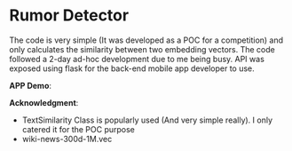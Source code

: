 # Rumor Detector
The code is very simple (It was developed as a POC for a competition) and only calculates the similarity between two embedding vectors. The code followed a 2-day ad-hoc development due to me being busy. API was exposed using flask for the back-end mobile app developer to use.


**APP Demo**: 


**Acknowledgment**: 

- TextSimilarity Class is popularly used (And very simple really). I only catered it for the POC purpose
- wiki-news-300d-1M.vec